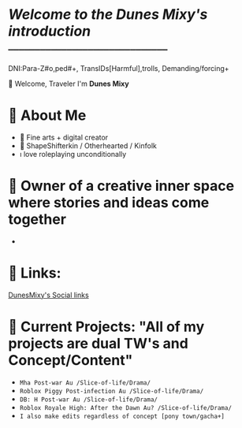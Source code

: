 # *Welcome to the Dunes Mixy's introduction*
▔▔▔▔▔▔▔▔▔▔▔▔▔▔▔▔▔▔▔▔▔▔▔▔▔▔▔▔▔▔

DNI:Para-Z#o,ped#+, TransIDs[Harmful],trolls, Demanding/forcing+

🌙 Welcome, Traveler
I'm **Dunes Mixy** 

# 🔮 About Me
- 🎨 Fine arts + digital creator
- 🌌 ShapeShifterkin / Otherhearted / Kinfolk
- ı love roleplaying unconditionally

# 🏨 Owner of a creative inner space where stories and ideas come together

-
# 📎 Links:
[DunesMixy's Social links](https://linktr.ee/MixySan)

# 🌿 Current Projects: "All of my projects are dual TW's and Concept/Content"
- `Mha Post-war Au /Slice-of-life/Drama/`
- `Roblox Piggy Post-infection Au /Slice-of-life/Drama/`
- `DB: H Post-war Au /Slice-of-life/Drama/`
- `Roblox Royale High: After the Dawn Au? /Slice-of-life/Drama/`
- `I also make edits regardless of concept [pony town/gacha+]`
